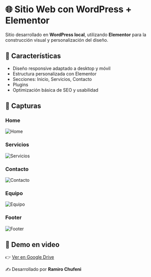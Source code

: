 # 🌐 Sitio Web con WordPress + Elementor

Sitio desarrollado en **WordPress local**, utilizando **Elementor** para la construcción visual y personalización del diseño.

## 🚀 Características
- Diseño responsive adaptado a desktop y móvil
- Estructura personalizada con Elementor
- Secciones: Inicio, Servicios, Contacto
- Plugins
- Optimización básica de SEO y usabilidad

## 📸 Capturas

### Home
![Home](https://github.com/user-attachments/assets/f4dbf6cf-974c-4f7e-8f3f-6760372cc97e)

### Servicios
![Servicios](https://github.com/user-attachments/assets/9a7b8400-e17c-431e-922c-22fa7a65d2ca)

### Contacto
![Contacto](https://github.com/user-attachments/assets/71ddb109-7683-4a2d-a09f-adbe52e0a5b7)

### Equipo
![Equipo](https://github.com/user-attachments/assets/7a07546b-7399-427e-9a7e-bcdddb64ece1)

### Footer
![Footer](https://github.com/user-attachments/assets/d185f6f2-85f5-44f5-9393-fe1f03f0e2f9)

## 🎥 Demo en video
👉 [Ver en Google Drive](https://drive.google.com/file/d/1zfqVHf7Py1s8rAttk_YdmfU-ItRXoIC8/view?usp=sharing)

✍️ Desarrollado por **Ramiro Chufeni**

